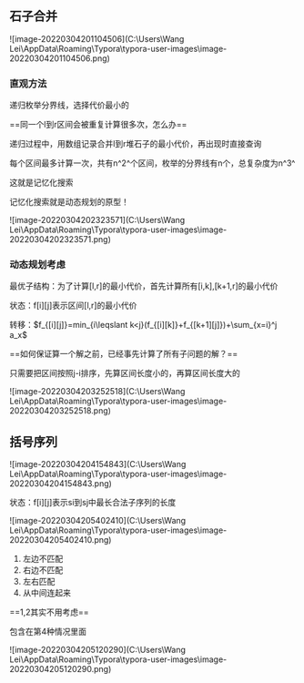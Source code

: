 ## 石子合并

![image-20220304201104506](C:\Users\Wang Lei\AppData\Roaming\Typora\typora-user-images\image-20220304201104506.png)

### 直观方法

递归枚举分界线，选择代价最小的

==同一个l到r区间会被重复计算很多次，怎么办==

递归过程中，用数组记录合并l到r堆石子的最小代价，再出现时直接查询

每个区间最多计算一次，共有n^2^个区间，枚举的分界线有n个，总复杂度为n^3^

这就是记忆化搜索

记忆化搜索就是动态规划的原型！

![image-20220304202323571](C:\Users\Wang Lei\AppData\Roaming\Typora\typora-user-images\image-20220304202323571.png)

### 动态规划考虑

最优子结构：为了计算[l,r]的最小代价，首先计算所有[i,k],[k+1,r]的最小代价

状态：f[i]\[j]表示区间[l,r]的最小代价

转移：$f_{[i][j]}=min_{i\leqslant k<j}(f_{[i][k]}+f_{[k+1][j]})+\sum_{x=i}^j a_x$

==如何保证算一个解之前，已经事先计算了所有子问题的解？==

只需要把区间按照j-i排序，先算区间长度小的，再算区间长度大的

![image-20220304203252518](C:\Users\Wang Lei\AppData\Roaming\Typora\typora-user-images\image-20220304203252518.png)

## 括号序列

![image-20220304204154843](C:\Users\Wang Lei\AppData\Roaming\Typora\typora-user-images\image-20220304204154843.png)

状态：f[i]\[j]表示si到sj中最长合法子序列的长度

![image-20220304205402410](C:\Users\Wang Lei\AppData\Roaming\Typora\typora-user-images\image-20220304205402410.png)

1. 左边不匹配
2. 右边不匹配
3. 左右匹配
4. 从中间连起来

==1,2其实不用考虑==

包含在第4种情况里面

![image-20220304205120290](C:\Users\Wang Lei\AppData\Roaming\Typora\typora-user-images\image-20220304205120290.png)

